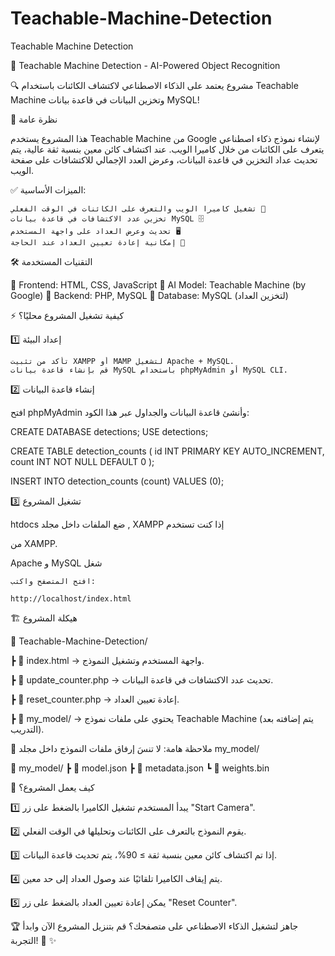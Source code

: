 # Teachable-Machine-Detection
Teachable Machine Detection

🚀 Teachable Machine Detection - AI-Powered Object Recognition

🔍 مشروع يعتمد على الذكاء الاصطناعي لاكتشاف الكائنات باستخدام Teachable Machine وتخزين البيانات في قاعدة بيانات MySQL!

📌 نظرة عامة

هذا المشروع يستخدم Teachable Machine من Google لإنشاء نموذج ذكاء اصطناعي يتعرف على الكائنات من خلال كاميرا الويب. عند اكتشاف كائن معين بنسبة ثقة عالية، يتم تحديث عداد التخزين في قاعدة البيانات، وعرض العدد الإجمالي للاكتشافات على صفحة الويب.

✅ الميزات الأساسية:

    تشغيل كاميرا الويب والتعرف على الكائنات في الوقت الفعلي 🎥
    تخزين عدد الاكتشافات في قاعدة بيانات MySQL 🗄️
    تحديث وعرض العداد على واجهة المستخدم 🖥️
    إمكانية إعادة تعيين العداد عند الحاجة 🔄

🛠 التقنيات المستخدمة

🔹 Frontend: HTML, CSS, JavaScript
🔹 AI Model: Teachable Machine (by Google)
🔹 Backend: PHP, MySQL
🔹 Database: MySQL (لتخزين العداد)


⚡ كيفية تشغيل المشروع محليًا؟

1️⃣ إعداد البيئة

    تأكد من تثبيت XAMPP أو MAMP لتشغيل Apache + MySQL.
    قم بإنشاء قاعدة بيانات MySQL باستخدام phpMyAdmin أو MySQL CLI.

2️⃣ إنشاء قاعدة البيانات

افتح phpMyAdmin وأنشئ قاعدة البيانات والجداول عبر هذا الكود:

CREATE DATABASE detections;
USE detections;

CREATE TABLE detection_counts (
    id INT PRIMARY KEY AUTO_INCREMENT,
    count INT NOT NULL DEFAULT 0
);

INSERT INTO detection_counts (count) VALUES (0);

3️⃣ تشغيل المشروع

   htdocs ضع الملفات داخل مجلد  , XAMPP إذا كنت تستخدم 


   من XAMPP.
   
   Apache و MySQL شغل
    
    افتح المتصفح واكتب:

    http://localhost/index.html

🏗 هيكلة المشروع

📂 Teachable-Machine-Detection/

┣ 📄 index.html → واجهة المستخدم وتشغيل النموذج.

┣ 📄 update_counter.php → تحديث عدد الاكتشافات في قاعدة البيانات.

┣ 📄 reset_counter.php → إعادة تعيين العداد.

┣ 📂 my_model/ → يحتوي على ملفات نموذج Teachable Machine (يتم إضافته بعد التدريب).

🔹 ملاحظة هامة: لا تنسَ إرفاق ملفات النموذج داخل مجلد my_model/ 

📂 my_model/
┣ 📄 model.json
┣ 📄 metadata.json
┗ 📂 weights.bin


🎯 كيف يعمل المشروع؟

1️⃣ يبدأ المستخدم تشغيل الكاميرا بالضغط على زر "Start Camera".

2️⃣ يقوم النموذج بالتعرف على الكائنات وتحليلها في الوقت الفعلي.

3️⃣ إذا تم اكتشاف كائن معين بنسبة ثقة ≥ 90%، يتم تحديث قاعدة البيانات.

4️⃣ يتم إيقاف الكاميرا تلقائيًا عند وصول العداد إلى حد معين.

5️⃣ يمكن إعادة تعيين العداد بالضغط على زر "Reset Counter".








🏆 جاهز لتشغيل الذكاء الاصطناعي على متصفحك؟ قم بتنزيل المشروع الآن وابدأ التجربة! 🚀
✨

